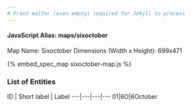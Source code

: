 ```yaml
---
# Front matter (even empty) required for Jekyll to process
---
```


#### JavaScript Alias: maps/sixoctober

Map Name: Sixoctober
Dimensions (Width x Height): 699x471



{% embed_spec_map sixoctober-map.js %}

### List of Entities

ID | Short label | Label
---|---|---|---
01|6O|6October

